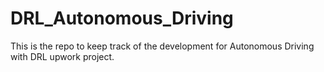 # DRL_Autonomous_Driving
This is the repo to keep track of the development for Autonomous Driving with DRL upwork project.
